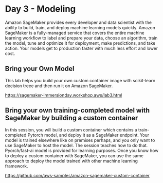 # Day 3 - Modeling

Amazon SageMaker provides every developer and data scientist with the ability to build, train, and deploy machine learning models quickly. Amazon SageMaker is a fully-managed service that covers the entire machine learning workflow to label and prepare your data, choose an algorithm, train the model, tune and optimize it for deployment, make predictions, and take action. Your models get to production faster with much less effort and lower cost.

## Bring your Own Model
This lab helps you build your own custom container image with scikit-learn decision treee and then run it on Amazon SageMaker.

https://sagemaker-immersionday.workshop.aws/lab3.html



## Bring your own training-completed model with SageMaker by building a custom container
In this session, you will build a custom container which contains a train-completed Pytorch model, and deploy it as a SageMaker endpoint. Your model is trained elsewhere like on premises perhaps, and you only want to use SageMaker to host the model. The session teaches how to do that. Pyorch/fast-ai model is provided for learning purposes. Once you know how to deploy a custom container with SageMaker, you can use the same approach to deploy the model trained with other machine learning framework.

https://github.com/aws-samples/amazon-sagemaker-custom-container



